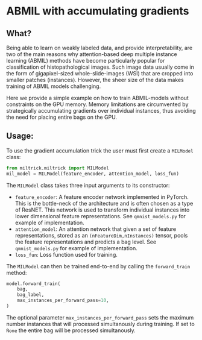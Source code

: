 # ABMIL with accumulating gradients

## What?
Being able to learn on weakly labeled data, and provide interpretability, are two of the main reasons why attention-based deep multiple instance learning (ABMIL) methods have become particularly popular for classification of histopathological images. Such image data usually come in the form of gigapixel-sized whole-slide-images (WSI) that are cropped into smaller patches (instances). However, the sheer size of the data makes training of ABMIL models challenging.

Here we provide a simple example on how to train ABMIL-models without constraints on the GPU memory. Memory limitations are circumvented by strategically accumulating gradients over individual instances, thus avoiding the need for placing entire bags on the GPU.

## Usage:

To use the gradient accumulation trick the user must first create a `MILModel` class:
```python
from miltrick.miltrick import MILModel
mil_model = MILModel(feature_encoder, attention_model, loss_fun)
```
The `MILModel` class takes three input arguments to its constructor:
* `feature_encoder`: A feature encoder network implemented in PyTorch. This is the bottle-neck of the architecture and is often chosen as a type of ResNET. This network is used to transform individual instances into lower dimensional feature representations. See `qmnist_models.py` for example  of implementation.
* `attention_model`:  An attention network that given a set of feature representations, stored as an `(nFeatureDim,nInstances)` tensor, pools the feature representations and predicts a bag level. See `qmnist_models.py` for example  of implementation.
* `loss_fun`: Loss function used for training.

The `MILModel` can then be trained end-to-end by calling the `forward_train` method:

```python
model.forward_train(
    bag, 
    bag_label, 
    max_instances_per_forward_pass=10, 
)
```
The optional parameter `max_instances_per_forward_pass` sets the maximum number instances that will processed simultanously during training. If set to `Ǹone` the entire bag will be processed simultanously.